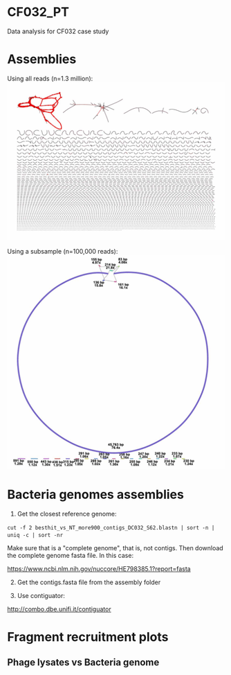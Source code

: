 # CF032_PT
Data analysis for CF032 case study

# Assemblies

Using all reads (n=1.3 million):
![Assembly all reads!](all-reads-lysate-Axy06.jpg)

Using a subsample (n=100,000 reads):
![Assembly subsample!](100000reads-lysate-Axy06.jpg)

# Bacteria genomes assemblies

1. Get the closest reference genome: 

`cut -f 2 besthit_vs_NT_more900_contigs_DC032_S62.blastn | sort -n | uniq -c | sort -nr`

Make sure that is a "complete genome", that is, not contigs. Then download the complete genome fasta file. In this case:

https://www.ncbi.nlm.nih.gov/nuccore/HE798385.1?report=fasta

2. Get the contigs.fasta file from the assembly folder

3. Use contiguator: 

http://combo.dbe.unifi.it/contiguator

# Fragment recruitment plots 
## Phage lysates vs Bacteria genome


